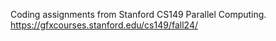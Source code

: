 Coding assignments from Stanford CS149 Parallel Computing. https://gfxcourses.stanford.edu/cs149/fall24/
